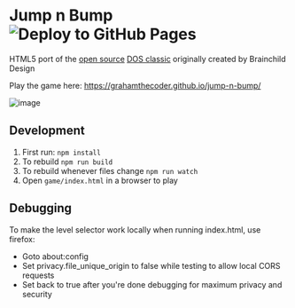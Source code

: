 # Jump n Bump ![Deploy to GitHub Pages](https://github.com/GrahamTheCoder/jump-n-bump/workflows/Deploy%20to%20GitHub%20Pages/badge.svg)

HTML5 port of the [open source](https://github.com/fschulze/jumpnbump) [DOS classic](https://icculus.org/jumpnbump/) originally created by Brainchild Design

Play the game here: https://grahamthecoder.github.io/jump-n-bump/

![image](https://user-images.githubusercontent.com/2490482/74604912-8d1f4f80-50ba-11ea-8f66-f52eb0776077.png)

## Development

1. First run: `npm install`
1. To rebuild `npm run build`
1. To rebuild whenever files change `npm run watch`
1. Open `game/index.html` in a browser to play

## Debugging

To make the level selector work locally when running index.html, use firefox:
* Goto about:config
* Set privacy.file_unique_origin to false while testing to allow local CORS requests
* Set back to true after you're done debugging for maximum privacy and security
